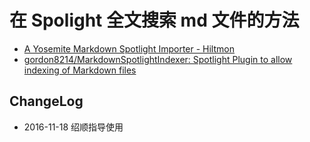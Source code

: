 
# 在 Spolight 全文搜索 md 文件的方法

* [A Yosemite Markdown Spotlight Importer - Hiltmon](http://hiltmon.com/blog/2015/11/17/a-yosemite-markdown-spotlight-importer/)
* [gordon8214/MarkdownSpotlightIndexer: Spotlight Plugin to allow indexing of Markdown files](https://github.com/gordon8214/MarkdownSpotlightIndexer)

## ChangeLog

- 2016-11-18 绍顺指导使用